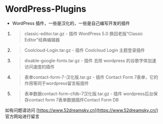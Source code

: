 # WordPress-Plugins
- WordPress 插件，一些是汉化的，一些是自己编写开发的插件

1. > classic-editor.tar.gz - 插件 WordPress 5.0 换回老版”Classic Editor”经典编辑器

2. > Coolcloud-Login.tar.gz - 插件 Coolcloud Login 主题登录插件

3. > disable-google-fonts.tar.gz - 插件 去除 wordpress 的谷歌字体加速访问速度的插件

4. > 表单contact-form-7-汉化版.tar.gz - 插件 Contact Form 7表单，它的作用等同于wordpress留言板插件

5. > 表单数据contact-form-cfdb-7汉化版.tar.gz - 插件 wordpress后台保存contact form 7表单数据插件Contact Form DB

如有问题请访问 [https://www.52dreamsky.cn](https://www.52dreamsky.cn/) 官方网站进行留言

